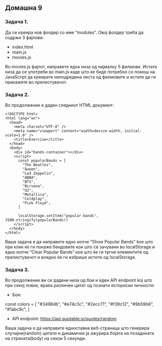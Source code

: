 ## Домашна 9

### Задача 1.

Да се креира нов фолдер со име “modules”. Овој фолдер треба да содржи 3 фајлови:

- index.html
- main.js
- movies.js

Во movies.js фајлот, направете една низа од најмалку 5 филмови. Истата низа да се употреби во main.js каде што ќе биде потребно со помош на JavaScript да креирате неподредена листа од филмовите и истите да ги прикажете во прелистувачот.

### Задача 2.

Во продолжение е даден следниот HTML документ:

```
<!DOCTYPE html>
<html lang="en">
  <head>
    <meta charset="UTF-8" />
    <meta name="viewport" content="width=device-width, initial-scale=1.0" />
    <title>Exercise</title>
  </head>
  <body>
    <div id="bands-container"></div>
    <script>
      const popularBands = [
        "The Beatles",
        "Queen",
        "Led Zeppelin",
        "ABBA",
        "BTS",
        "Nirvana",
        "U2",
        "Metallica",
        "Coldplay",
        "Pink Floyd",
      ]

      localStorage.setItem("popular-bands", JSON.stringify(popularBands))
    </script>
  </body>
</html>
```

Ваша задача е да направите едно копче “Show Popular Bands” koe што при клик ќе ги покаже бендовите кои што се зачувани во localStorage и едно копче “Clear Popular Bands” кое што ќе ги тргне елементите од прелистувачот и воедно ќе ги избрише истите од localStorage.

### Задача 3.

Во продолжение ви се дадени низа од бои и еден API endpoint koj што при секој повик, враќа различен цитат од познати историски личности:

- Бои:

const colors = [
"#3498db",
"#e74c3c",
"#2ecc71",
"#f39c12",
"#9b59b6",
"#1abc9c",
]

- API endpoint: https://api.quotable.io/quotes/random

Ваша задача е да направите едноставна веб-страница што генерира случајни(random) цитати и динамички ја ажурира бојата на позадината на страната(body) на секои 5 секунди.
